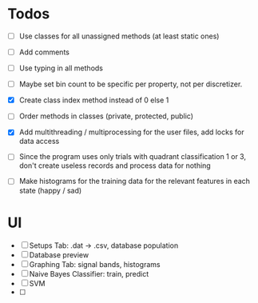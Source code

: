 # Todos

- [ ] Use classes for all unassigned methods (at least static ones)
- [ ] Add comments
- [ ] Use typing in all methods
- [ ] Maybe set bin count to be specific per property, not per discretizer.
- [X] Create class index method instead of 0 else 1
- [ ] Order methods in classes (private, protected, public)
- [X] Add multithreading / multiprocessing for the user files, add locks for data access
- [ ] Since the program uses only trials with quadrant classification 1 or 3, don't create useless records and process data for nothing
- [ ] Make histograms for the training data for the relevant features in each state (happy / sad)


# UI 

- [ ] Setups Tab: .dat -> .csv, database population
- [ ] Database preview 
- [ ] Graphing Tab: signal bands, histograms
- [ ] Naive Bayes Classifier: train, predict
- [ ] SVM
- [ ] 
